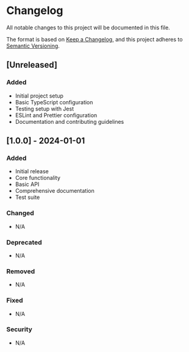 # Changelog

All notable changes to this project will be documented in this file.

The format is based on [Keep a Changelog](https://keepachangelog.com/en/1.0.0/),
and this project adheres to [Semantic Versioning](https://semver.org/spec/v2.0.0.html).

## [Unreleased]

### Added
- Initial project setup
- Basic TypeScript configuration
- Testing setup with Jest
- ESLint and Prettier configuration
- Documentation and contributing guidelines

## [1.0.0] - 2024-01-01

### Added
- Initial release
- Core functionality
- Basic API
- Comprehensive documentation
- Test suite

### Changed
- N/A

### Deprecated
- N/A

### Removed
- N/A

### Fixed
- N/A

### Security
- N/A 
